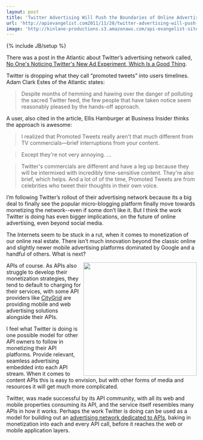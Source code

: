```yaml
---
layout: post
title: 'Twitter Advertising Will Push the Boundaries of Online Advertising'
url: 'http://apievangelist.com2011/11/28/twitter-advertising-will-push-the-boundaries-of-online-advertising/'
image: 'http://kinlane-productions.s3.amazonaws.com/api-evangelist-site/blog/Twitter-Promoted-Tweets.png'
---
```

{% include JB/setup %}
<p>
     There was a post in the Atlantic about Twitter’s advertising network called, <a title="No One's Noticing Twitter's New Ad Experiment, Which is a Good Thing" href="http://www.theatlanticwire.com/technology/2011/11/no-ones-noticing-twitters-new-ad-experiment-which-good-thing/45143/">No One's Noticing Twitter's New Ad Experiment, Which Is a Good Thing</a>.
</p>
<p>
     Twitter is dropping what they call “promoted tweets” into users timelines. Adam Clark Estes of the Atlantic states:
</p>
<blockquote>
     Despite months of hemming and hawing over the danger of polluting the sacred Twitter feed, the few people that have taken notice seem reasonably pleased by the hands-off approach.
</blockquote>
<p>
     A user, also cited in the article, Ellis Hamburger at Business Insider thinks the approach is awesome:
</p>
<blockquote>
     I realized that Promoted Tweets really aren't that much different from TV commercials—brief interruptions from your content.
</blockquote>
<blockquote>
     Except they're not very annoying. …
</blockquote>
<blockquote>
     Twitter's commercials are different and have a leg up because they will be intermixed with incredibly time-sensitive content. They're also brief, which helps. And a lot of of the time, Promoted Tweets are from celebrities who tweet their thoughts in their own voice.
</blockquote>
<p>
     I’m following Twitter’s rollout of their advertising network because its a big deal to finally see the popular micro-blogging platform finally move towards monetizing the network--even if some don’t like it. But I think the work Twitter is doing has even bigger implications, on the future of online advertising, even beyond social media.
</p>
<p>
     The Internets seem to be stuck in a rut, when it comes to monetization of our online real estate. There isn’t much innovation beyond the classic online and slightly newer mobile advertising platforms dominated by Google and a handful of others. What is next?
</p>
<p>
     <a title="advertising network dedicated to APIs" href="/2011/09/28/advertising-network-dedicated-to-apis-and-developers/"><img src="http://kinlane-productions.s3.amazonaws.com/api-evangelist/Tag-Cloud-API-Advertising.png"  width="300" align="right" /></a>
</p>
<p>
     APIs of course. As APIs also struggle to develop their monetization strategies, they tend to default to charging for their services, with some API providers like <a title="CityGrid" href="http://www.citygridmedia.com/">CityGrid</a> are providing mobile and web advertising solutions alongside their APIs.
</p>
<p>
     I feel what Twitter is doing is one possible model for other API owners to follow in monetizing their API platforms. Provide relevant, seamless advertising embedded into each API stream. When it comes to content APIs this is easy to envision, but with other forms of media and resources it will get much more complicated.
</p>
<p>
     Twitter, was made successful by its API community, with all its web and mobile properties consuming its API, and the service itself resembles many APIs in how it works. Perhaps the work Twitter is doing can be used as a model for building out an <a title="advertising network dedicated to APIs" href="/2011/09/28/advertising-network-dedicated-to-apis-and-developers/">advertising network dedicated to APIs</a>, baking in monetization into each and every API call, before it reaches the web or mobile application layers.
</p>
